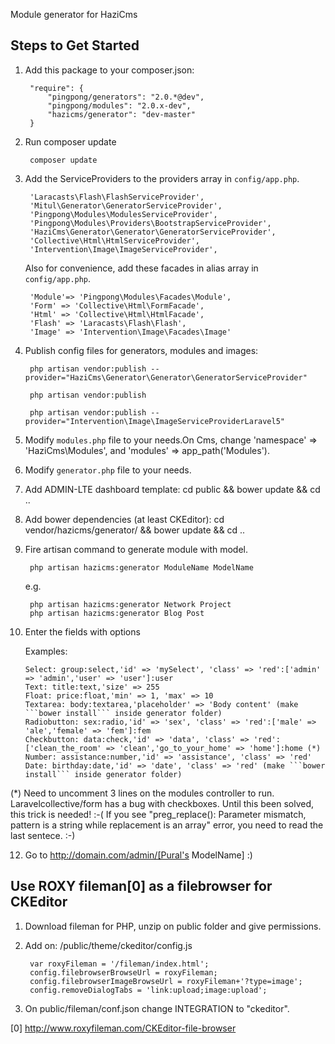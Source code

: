 Module generator for HaziCms

Steps to Get Started
---------------------

1. Add this package to your composer.json:
  
        "require": {
            "pingpong/generators": "2.0.*@dev",
            "pingpong/modules": "2.0.x-dev",
            "hazicms/generator": "dev-master"
        }
  
2. Run composer update

        composer update
    
3. Add the ServiceProviders to the providers array in ```config/app.php```.<br>

        'Laracasts\Flash\FlashServiceProvider',
        'Mitul\Generator\GeneratorServiceProvider',
        'Pingpong\Modules\ModulesServiceProvider',
        'Pingpong\Modules\Providers\BootstrapServiceProvider',
        'HaziCms\Generator\Generator\GeneratorServiceProvider',
        'Collective\Html\HtmlServiceProvider',
        'Intervention\Image\ImageServiceProvider',

   Also for convenience, add these facades in alias array in ```config/app.php```.

        'Module'=> 'Pingpong\Modules\Facades\Module',
        'Form' => 'Collective\Html\FormFacade',
        'Html' => 'Collective\Html\HtmlFacade',
        'Flash' => 'Laracasts\Flash\Flash',
        'Image' => 'Intervention\Image\Facades\Image'

4. Publish config files for generators, modules and images:

        php artisan vendor:publish --provider="HaziCms\Generator\Generator\GeneratorServiceProvider"

        php artisan vendor:publish

        php artisan vendor:publish --provider="Intervention\Image\ImageServiceProviderLaravel5"

5. Modify ```modules.php``` file to your needs.On Cms, change 'namespace' => 'HaziCms\Modules', and 'modules' => app_path('Modules').

6. Modify ```generator.php``` file to your needs.

7. Add ADMIN-LTE dashboard template: cd public && bower update && cd ..

8. Add bower dependencies (at least CKEditor):  cd vendor/hazicms/generator/ && bower update && cd ..

9. Fire artisan command to generate module with model.

        php artisan hazicms:generator ModuleName ModelName
        
    e.g.
    
        php artisan hazicms:generator Network Project
        php artisan hazicms:generator Blog Post
 
11. Enter the fields with options<br>

    Examples:
        
        Select: group:select,'id' => 'mySelect', 'class' => 'red':['admin' => 'admin','user' => 'user']:user
        Text: title:text,'size' => 255
        Float: price:float,'min' => 1, 'max' => 10
        Textarea: body:textarea,'placeholder' => 'Body content' (make ```bower install``` inside generator folder)
        Radiobutton: sex:radio,'id' => 'sex', 'class' => 'red':['male' => 'ale','female' => 'fem']:fem
        Checkbutton: data:check,'id' => 'data', 'class' => 'red':['clean_the_room' => 'clean','go_to_your_home' => 'home']:home (*)
        Number: assistance:number,'id' => 'assistance', 'class' => 'red'
        Date: birthday:date,'id' => 'date', 'class' => 'red' (make ```bower install``` inside generator folder)

(*) Need to uncomment 3 lines on the modules controller to run. Laravelcollective/form has a bug with checkboxes. Until this been solved, this trick is needed! :-(
If you see "preg_replace(): Parameter mismatch, pattern is a string while replacement is an array" error, you need to read the last sentece. :-)

12. Go to http://domain.com/admin/[Pural's ModelName] :)


Use ROXY fileman[0] as a filebrowser for CKEditor
-------------------------------------------------

1. Download fileman for PHP, unzip on public folder and give permissions.

2. Add on: /public/theme/ckeditor/config.js

        var roxyFileman = '/fileman/index.html';
        config.filebrowserBrowseUrl = roxyFileman;
        config.filebrowserImageBrowseUrl = roxyFileman+'?type=image';
        config.removeDialogTabs = 'link:upload;image:upload';

3. On public/fileman/conf.json change INTEGRATION to "ckeditor".

[0] http://www.roxyfileman.com/CKEditor-file-browser
